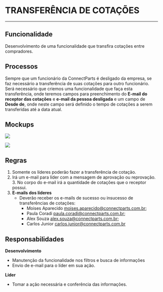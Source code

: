 # TRANSFERÊNCIA DE COTAÇÕES

---

## Funcionalidade

Desenvolvimento de uma funcionalidade que transfira cotações entre compradores.

## Processos

Sempre que um funcionário da ConnectParts é desligado da empresa, se faz necessário a transferência de suas cotações para outro funcionário. Será necessário que criemos uma funcionalidade que faça esta transferência, onde teremos campos para preenchimento do **E-mail do receptor das cotações** e **e-mail da pessoa desligada** e um campo de **Desde de**, onde neste campo será definido o tempo de cotações a serem transferidas até a data atual.

## Mockups

![](http://developers.connectparts.com.br/imagens/transferenciaCotacao01.png)

![](http://developers.connectparts.com.br/imagens/transferenciaCotacao02.png)


## Regras

1. Somente os líderes poderão fazer a transferência de cotação.
2. Irá um e-mail para líder com a mensagem de aprovação ou reprovação.
	3. No corpo do e-mail irá a quantidade de cotações que o receptor possui.
4. **E-mails dos líderes**
	- Deverão receber os e-mails de sucesso ou insucesso de transferências de cotações:
		- Moises Aparecido <moises.aparecido@connectparts.com.br>;
		- Paula Coradi <paula.coradi@connectparts.com.br>;
		- Alex Souza <alex.souza@connectparts.com.br>;
		- Carlos Junior <carlos.junior@connectparts.com.br>

## Responsabilidades

**Desenvolvimento**
- Manutenção da funcionalidade nos filtros e busca de informações
- Envio de e-mail para o líder em sua ação.

**Líder**
- Tomar a ação necessária e conferência das informações.

<!--
## Datas
- Data Inicial: **12/04/2018**
- Data Final Prevista: **17/04/2018**
-->